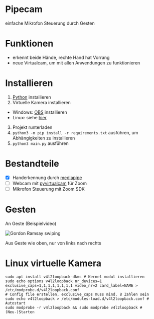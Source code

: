 # Pipecam
einfache Mikrofon Steuerung durch Gesten 

# Funktionen
- erkennt beide Hände, rechte Hand hat Vorrang
- neue Virtualcam, um mit allen Anwendungen zu funktionieren

# Installieren
1. [Python](https://www.python.org/downloads/) installieren
2. Virtuelle Kamera installieren
- Windows: [OBS](https://obsproject.com/download) installieren
- Linux: siehe [hier](#linux-virtuelle-kamera)
3. Projekt runterladen
4. `python3 -m pip install -r requirements.txt` ausführen, um Abhängigkeiten zu installieren
5. `python3 main.py` ausführen

# Bestandteile
- [x] Handerkennung durch [mediapipe](https://mediapipe.dev)
- [ ] Webcam mit [pyvirtualcam](https://github.com/letmaik/pyvirtualcam) für Zoom
- [ ] Mikrofon Steuerung mit Zoom SDK

# Gesten
An Geste (Beispielvideo)

![Gordon Ramsay swiping](https://c.tenor.com/XsEnfr0dKp4AAAAC/gordon-ramsey-swipe.gif)

Aus Geste
wie oben, nur von links nach rechts

# Linux virtuelle Kamera
```
sudo apt install v4l2loopback-dkms # Kernel modul installieren
sudo echo options v4l2loopback nr_devices=1 exclusive_caps=1,1,1,1,1,1,1,1 video_nr=2 card_label=NAME > /etc/modprobe.d/v4l2loopback.conf 
# Config file erstellen, exclusive_caps muss mind. 8 Zahlen sein
sudo echo v4l2loopback > /etc/modules-load.d/v4l2loopback.conf # Autostart
sudo modprobe -r v4l2loopback && sudo modprobe v4l2loopback # (Neu-)Starten
```
